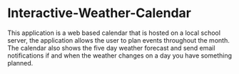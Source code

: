 # Interactive-Weather-Calendar
This application is a web based calendar that is hosted on a local school server, the application allows the user to plan events throughout the month. The calendar also shows the five day weather forecast and send email notifications if and when the weather changes on a day you have something planned.
